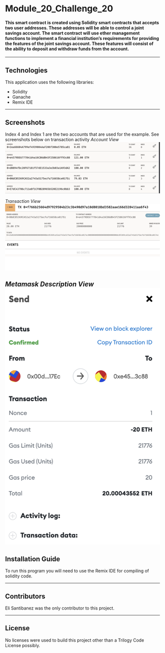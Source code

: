 # Module_20_Challenge_20
#### This smart contract is created using Solidity smart contracts that accepts two user addresses. These addresses will be able to control a joint savings account. The smart contract will use ether management functions to implement a financial institution’s requirements for providing the features of the joint savings account. These features will consist of the ability to deposit and withdraw funds from the account.

---

## Technologies

This application uses the following libraries:
* Solidity
* Ganache
* Remix IDE

---

## Screenshots
Index 4 and Index 1 are the two accounts that are used for the example. See screenshots below on transaction activity
*Account View*
![](https://github.com/eliassantibanez/Module_20_Challenge_20/blob/main/Screenshots/Screen%20Shot%202022-02-16%20at%2011.44.38%20AM.png "account view")


*Transaction View*
![](https://github.com/eliassantibanez/Module_20_Challenge_20/blob/main/Screenshots/Screen%20Shot%202022-02-16%20at%2011.44.47%20AM.png "transaction information")

*Metamask Description View*
![](https://github.com/eliassantibanez/Module_20_Challenge_20/blob/main/Screenshots/Screen%20Shot%202022-02-16%20at%2011.53.17%20AM.png "MetaMask Description of transaction")
---

## Installation Guide

To run this program you will need to use the Remix IDE for compiling of solidity code. 

---

## Contributors

Eli Santibanez was the only contributor to this project. 

---

## License

No licenses were used to build this project other than a Trilogy Code License possibly. 
